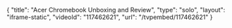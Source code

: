 {
    "title": "Acer Chromebook Unboxing and Review",
    "type": "solo",
    "layout": "iframe-static",
    "videoId": "117462621",
    "url": "\/tvpembed\/117462621"
}